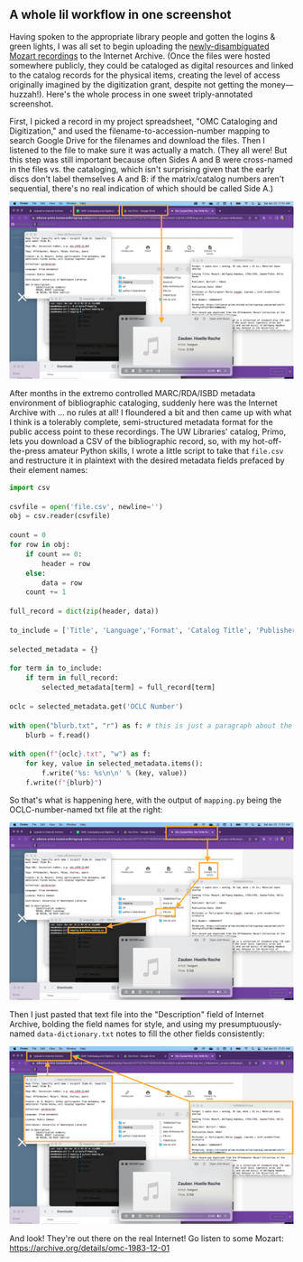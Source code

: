 ## A whole lil workflow in one screenshot

Having spoken to the appropriate library people and gotten the logins & green lights, I was all set to begin uploading the [newly-disambiguated Mozart recordings](https://emdashemma.github.io/2022/04/18/openrefine.html) to the Internet Archive. (Once the files were hosted somewhere publicly, they could be cataloged as digital resources and linked to the catalog records for the physical items, creating the level of access originally imagined by the digitization grant, despite not getting the money—huzzah!). Here's the whole process in one sweet triply-annotated screenshot.

First, I picked a record in my project spreadsheet, "OMC Cataloging and Digitization," and used the filename-to-accession-number mapping to search Google Drive for the filenames and download the files. Then I listened to the file to make sure it was actually a match. (They all were! But this step was still important because often Sides A and B were cross-named in the files vs. the cataloging, which isn't surprising given that the early discs don't label themselves A and B: if the matrix/catalog numbers aren't sequential, there's no real indication of which should be called Side A.)

<img src='https://raw.githubusercontent.com/emdashemma/emdashemma.github.io/main/uploads/omc_screenshot_1.png'>

After months in the extremo controlled MARC/RDA/ISBD metadata environment of bibliographic cataloging, suddenly here was the Internet Archive with ... no rules at all! I floundered a bit and then came up with what I think is a tolerably complete, semi-structured metadata format for the public access point to these recordings. The UW Libraries' catalog, Primo, lets you download a CSV of the bibliographic record, so, with my hot-off-the-press amateur Python skills, I wrote a little script to take that `file.csv` and restructure it in plaintext with the desired metadata fields prefaced by their element names:

```python
import csv

csvfile = open('file.csv', newline='')
obj = csv.reader(csvfile)

count = 0
for row in obj:
	if count == 0:
		header = row
	else:
		data = row
	count += 1

full_record = dict(zip(header, data))

to_include = ['Title', 'Language','Format', 'Catalog Title', 'Publisher', 'Publication Date', 'Performer or Participant', 'OCLC Number', 'Permalink']

selected_metadata = {}

for term in to_include:
	if term in full_record:
		selected_metadata[term] = full_record[term]

oclc = selected_metadata.get('OCLC Number')

with open("blurb.txt", "r") as f: # this is just a paragraph about the collection that goes after the item-specific fields!
	blurb = f.read()

with open(f"{oclc}.txt", "w") as f:
	for key, value in selected_metadata.items():
		f.write('%s: %s\n\n' % (key, value))
	f.write(f"{blurb}")
```

So that's what is happening here, with the output of `mapping.py` being the OCLC-number-named txt file at the right:

<img src='https://raw.githubusercontent.com/emdashemma/emdashemma.github.io/main/uploads/omc_screenshot_2.png'>

Then I just pasted that text file into the "Description" field of Internet Archive, bolding the field names for style, and using my presumptuously-named `data-dictionary.txt` notes to fill the other fields consistently:

<img src='https://raw.githubusercontent.com/emdashemma/emdashemma.github.io/main/uploads/omc_screenshot_3.png'>

And look! They're out there on the real Internet! Go listen to some Mozart: https://archive.org/details/omc-1983-12-01
